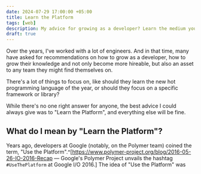 ```yaml
---
date: 2024-07-29 17:00:00 +05:00
title: Learn the Platform
tags: [web]
description: My advice for growing as a developer? Learn the medium your software runs on.
draft: true
---
```


Over the years, I've worked with a lot of engineers. And in that time, many have asked for recommendations on how to grow as a developer, how to grow their knowledge and not only become more hireable, but also an asset to any team they might find themselves on.

There's a lot of things to focus on, like should they learn the new hot programming language of the year, or should they focus on a specific framework or library?

While there's no one right answer for anyone, the best advice I could always give was to "Learn the Platform", and everything else will be fine.

## What do I mean by "Learn the Platform"?

Years ago, developers at Google (notably, on the Polymer team) coined the term, "Use the Platform".^[<https://www.polymer-project.org/blog/2016-05-26-IO-2016-Recap> &mdash; Google's Polymer Project unvails the hashtag `#UseThePlatform` at Google I/O 2016.] The idea of "Use the Platform" was
